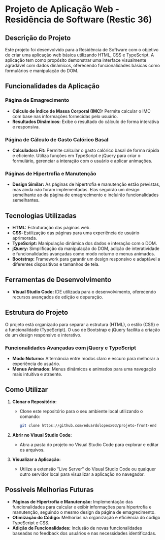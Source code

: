 # Projeto de Aplicação Web - Residência de Software (Restic 36)

## Descrição do Projeto

Este projeto foi desenvolvido para a Residência de Software com o objetivo de criar uma aplicação web básica utilizando HTML, CSS e TypeScript. A aplicação tem como propósito demonstrar uma interface visualmente agradável com dados dinâmicos, oferecendo funcionalidades básicas como formulários e manipulação do DOM.

## Funcionalidades da Aplicação

### Página de Emagrecimento
- **Cálculo de Índice de Massa Corporal (IMC):** Permite calcular o IMC com base nas informações fornecidas pelo usuário.
- **Resultados Dinâmicos:** Exibe o resultado do cálculo de forma interativa e responsiva.

### Página de Cálculo de Gasto Calórico Basal
- **Calculadora Fit:** Permite calcular o gasto calórico basal de forma rápida e eficiente. Utiliza funções em TypeScript e jQuery para criar o formulário, gerenciar a interação com o usuário e aplicar animações.

### Páginas de Hipertrofia e Manutenção
- **Design Similar:** As páginas de hipertrofia e manutenção estão previstas, mas ainda não foram implementadas. Elas seguirão um design semelhante ao da página de emagrecimento e incluirão funcionalidades semelhantes.

## Tecnologias Utilizadas

- **HTML:** Estruturação das páginas web.
- **CSS:** Estilização das páginas para uma experiência de usuário aprimorada.
- **TypeScript:** Manipulação dinâmica dos dados e interação com o DOM.
- **jQuery:** Simplificação da manipulação do DOM, adição de interatividade e funcionalidades avançadas como modo noturno e menus animados.
- **Bootstrap:** Framework para garantir um design responsivo e adaptável a diferentes dispositivos e tamanhos de tela.

## Ferramentas de Desenvolvimento

- **Visual Studio Code:** IDE utilizada para o desenvolvimento, oferecendo recursos avançados de edição e depuração.

## Estrutura do Projeto

O projeto está organizado para separar a estrutura (HTML), o estilo (CSS) e a funcionalidade (TypeScript). O uso de Bootstrap e jQuery facilita a criação de um design responsivo e interativo. 

### Funcionalidades Avançadas com jQuery e TypeScript
- **Modo Noturno:** Alternância entre modos claro e escuro para melhorar a experiência do usuário.
- **Menus Animados:** Menus dinâmicos e animados para uma navegação mais intuitiva e atraente.

## Como Utilizar

1. **Clonar o Repositório:**
   - Clone este repositório para o seu ambiente local utilizando o comando:
     ```sh
     git clone https://github.com/eduardolopesx03/projeto-front-end
     ```

2. **Abrir no Visual Studio Code:**
   - Abra a pasta do projeto no Visual Studio Code para explorar e editar os arquivos.

3. **Visualizar a Aplicação:**
   - Utilize a extensão "Live Server" do Visual Studio Code ou qualquer outro servidor local para visualizar a aplicação no navegador.

## Possíveis Melhorias Futuras

- **Páginas de Hipertrofia e Manutenção:** Implementação das funcionalidades para calcular e exibir informações para hipertrofia e manutenção, seguindo o mesmo design da página de emagrecimento.
- **Otimização do Código:** Melhorias na organização e eficiência do código TypeScript e CSS.
- **Adição de Funcionalidades:** Inclusão de novas funcionalidades baseadas no feedback dos usuários e nas necessidades identificadas.
